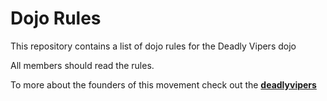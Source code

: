 Dojo Rules
==========

This repository contains a list of dojo rules for the Deadly Vipers dojo

All members should read the rules.

To more about the founders of this movement check out the **[deadlyvipers](https://github.com/deadlyvipers)**
